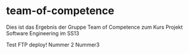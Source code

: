 team-of-competence
==================

Dies ist das Ergebnis der Gruppe Team of Competence zum Kurs Projekt Software Engineering im SS13

Test FTP deploy! Nummer 2 Nummer3